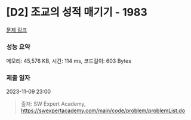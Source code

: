 # [D2] 조교의 성적 매기기 - 1983 

[문제 링크](https://swexpertacademy.com/main/code/problem/problemDetail.do?contestProbId=AV5PwGK6AcIDFAUq) 

### 성능 요약

메모리: 45,576 KB, 시간: 114 ms, 코드길이: 603 Bytes

### 제출 일자

2023-11-09 23:00



> 출처: SW Expert Academy, https://swexpertacademy.com/main/code/problem/problemList.do